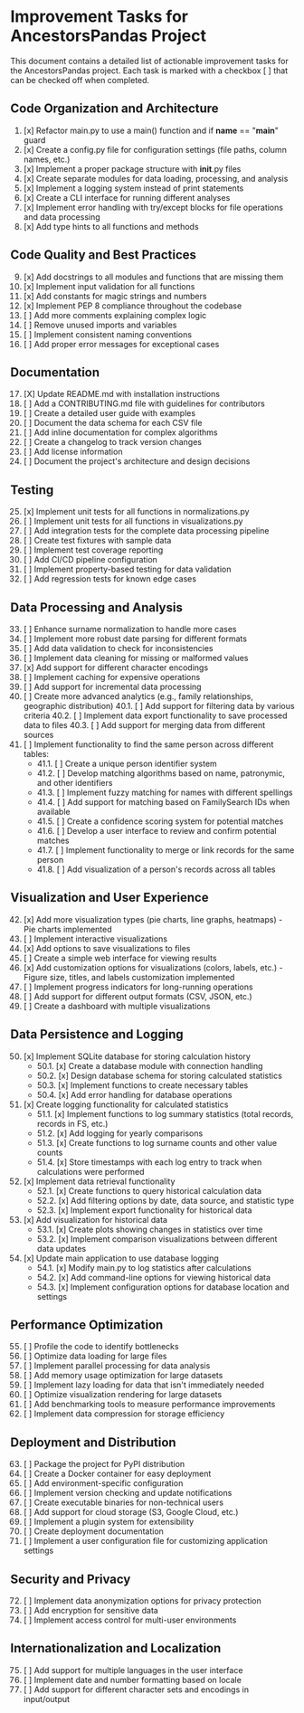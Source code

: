 # Improvement Tasks for AncestorsPandas Project

This document contains a detailed list of actionable improvement tasks for the AncestorsPandas project. Each task is marked with a checkbox [ ] that can be checked off when completed.

## Code Organization and Architecture

1. [x] Refactor main.py to use a main() function and if __name__ == "__main__" guard
2. [x] Create a config.py file for configuration settings (file paths, column names, etc.)
3. [x] Implement a proper package structure with __init__.py files
4. [x] Create separate modules for data loading, processing, and analysis
5. [x] Implement a logging system instead of print statements
6. [x] Create a CLI interface for running different analyses
7. [x] Implement error handling with try/except blocks for file operations and data processing
8. [x] Add type hints to all functions and methods

## Code Quality and Best Practices

9. [x] Add docstrings to all modules and functions that are missing them
10. [x] Implement input validation for all functions
11. [x] Add constants for magic strings and numbers
12. [x] Implement PEP 8 compliance throughout the codebase
13. [ ] Add more comments explaining complex logic
14. [ ] Remove unused imports and variables
15. [ ] Implement consistent naming conventions
16. [ ] Add proper error messages for exceptional cases

## Documentation

17. [X] Update README.md with installation instructions
18. [ ] Add a CONTRIBUTING.md file with guidelines for contributors
19. [ ] Create a detailed user guide with examples
20. [ ] Document the data schema for each CSV file
21. [ ] Add inline documentation for complex algorithms
22. [ ] Create a changelog to track version changes
23. [ ] Add license information
24. [ ] Document the project's architecture and design decisions

## Testing

25. [x] Implement unit tests for all functions in normalizations.py
26. [ ] Implement unit tests for all functions in visualizations.py
27. [ ] Add integration tests for the complete data processing pipeline
28. [ ] Create test fixtures with sample data
29. [ ] Implement test coverage reporting
30. [ ] Add CI/CD pipeline configuration
31. [ ] Implement property-based testing for data validation
32. [ ] Add regression tests for known edge cases

## Data Processing and Analysis

33. [ ] Enhance surname normalization to handle more cases
34. [ ] Implement more robust date parsing for different formats
35. [ ] Add data validation to check for inconsistencies
36. [ ] Implement data cleaning for missing or malformed values
37. [x] Add support for different character encodings
38. [ ] Implement caching for expensive operations
39. [ ] Add support for incremental data processing
40. [ ] Create more advanced analytics (e.g., family relationships, geographic distribution)
40.1. [ ] Add support for filtering data by various criteria
40.2. [ ] Implement data export functionality to save processed data to files
40.3. [ ] Add support for merging data from different sources
41. [ ] Implement functionality to find the same person across different tables:
    - 41.1. [ ] Create a unique person identifier system
    - 41.2. [ ] Develop matching algorithms based on name, patronymic, and other identifiers
    - 41.3. [ ] Implement fuzzy matching for names with different spellings
    - 41.4. [ ] Add support for matching based on FamilySearch IDs when available
    - 41.5. [ ] Create a confidence scoring system for potential matches
    - 41.6. [ ] Develop a user interface to review and confirm potential matches
    - 41.7. [ ] Implement functionality to merge or link records for the same person
    - 41.8. [ ] Add visualization of a person's records across all tables

## Visualization and User Experience

42. [x] Add more visualization types (pie charts, line graphs, heatmaps) - Pie charts implemented
43. [ ] Implement interactive visualizations
44. [x] Add options to save visualizations to files
45. [ ] Create a simple web interface for viewing results
46. [x] Add customization options for visualizations (colors, labels, etc.) - Figure size, titles, and labels customization implemented
47. [ ] Implement progress indicators for long-running operations
48. [ ] Add support for different output formats (CSV, JSON, etc.)
49. [ ] Create a dashboard with multiple visualizations

## Data Persistence and Logging

50. [x] Implement SQLite database for storing calculation history
    - 50.1. [x] Create a database module with connection handling
    - 50.2. [x] Design database schema for storing calculated statistics
    - 50.3. [x] Implement functions to create necessary tables
    - 50.4. [x] Add error handling for database operations
51. [x] Create logging functionality for calculated statistics
    - 51.1. [x] Implement functions to log summary statistics (total records, records in FS, etc.)
    - 51.2. [x] Add logging for yearly comparisons
    - 51.3. [x] Create functions to log surname counts and other value counts
    - 51.4. [x] Store timestamps with each log entry to track when calculations were performed
52. [x] Implement data retrieval functionality
    - 52.1. [x] Create functions to query historical calculation data
    - 52.2. [x] Add filtering options by date, data source, and statistic type
    - 52.3. [x] Implement export functionality for historical data
53. [x] Add visualization for historical data
    - 53.1. [x] Create plots showing changes in statistics over time
    - 53.2. [x] Implement comparison visualizations between different data updates
54. [x] Update main application to use database logging
    - 54.1. [x] Modify main.py to log statistics after calculations
    - 54.2. [x] Add command-line options for viewing historical data
    - 54.3. [x] Implement configuration options for database location and settings

## Performance Optimization

55. [ ] Profile the code to identify bottlenecks
56. [ ] Optimize data loading for large files
57. [ ] Implement parallel processing for data analysis
58. [ ] Add memory usage optimization for large datasets
59. [ ] Implement lazy loading for data that isn't immediately needed
60. [ ] Optimize visualization rendering for large datasets
61. [ ] Add benchmarking tools to measure performance improvements
62. [ ] Implement data compression for storage efficiency

## Deployment and Distribution

63. [ ] Package the project for PyPI distribution
64. [ ] Create a Docker container for easy deployment
65. [ ] Add environment-specific configuration
66. [ ] Implement version checking and update notifications
67. [ ] Create executable binaries for non-technical users
68. [ ] Add support for cloud storage (S3, Google Cloud, etc.)
69. [ ] Implement a plugin system for extensibility
70. [ ] Create deployment documentation
71. [ ] Implement a user configuration file for customizing application settings

## Security and Privacy

72. [ ] Implement data anonymization options for privacy protection
73. [ ] Add encryption for sensitive data
74. [ ] Implement access control for multi-user environments

## Internationalization and Localization

75. [ ] Add support for multiple languages in the user interface
76. [ ] Implement date and number formatting based on locale
77. [ ] Add support for different character sets and encodings in input/output

